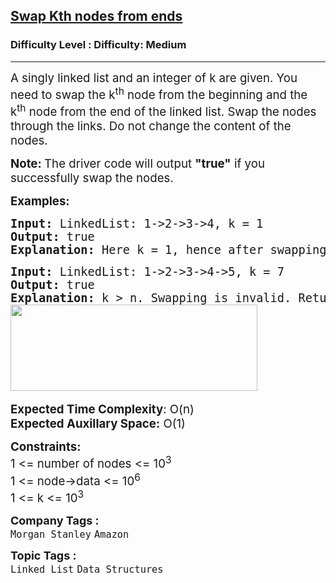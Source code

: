 <h2><a href="https://www.geeksforgeeks.org/problems/swap-kth-node-from-beginning-and-kth-node-from-end-in-a-singly-linked-list/1?page=4&category=Linked%20List&status=unsolved&sortBy=accuracy">Swap Kth nodes from ends</a></h2><h3>Difficulty Level : Difficulty: Medium</h3><hr><div class="problems_problem_content__Xm_eO"><p><span style="font-size: 14pt;">A singly linked list and an integer of k are given. You need to swap the k<sup>th</sup> node from the beginning and the k<sup>th</sup> node from the end of the linked list. Swap the nodes through the links. Do&nbsp;not change&nbsp;the content of the nodes.</span></p>
<p><span style="font-size: 14pt;"><strong>Note:&nbsp;</strong>The driver code will output <strong>"true"</strong> if you successfully swap the nodes.</span></p>
<p><span style="font-size: 14pt;"><strong>Examples:</strong></span></p>
<pre><span style="font-size: 14pt;"><strong>Input: </strong>LinkedList: 1-&gt;2-&gt;3-&gt;4, k = 1
<strong>Output: </strong>true<strong>
Explanation: </strong>Here k = 1, hence after swapping the 1st node from the beginning and end the new list will be 4-&gt;2-&gt;3-&gt;1. </span></pre>
<pre><span style="font-size: 14pt;"><strong>Input: </strong>LinkedList: 1-&gt;2-&gt;3-&gt;4-&gt;5, k = 7
<strong>Output: </strong>true<strong>
Explanation: </strong>k &gt; n. Swapping is invalid. Return the head node as it is.<br><img src="https://media.geeksforgeeks.org/img-practice/prod/addEditProblem/701070/Web/Other/blobid1_1722511116.png" width="395" height="138"> </span></pre>
<p><span style="font-size: 14pt;"><strong>Expected Time Complexity</strong>: O(n)<br><strong>Expected Auxillary Space:</strong> O(1)</span></p>
<p><span style="font-size: 14pt;"><strong>Constraints:</strong></span><br><span style="font-size: 14pt;"><span style="font-size: 14pt;">1 &lt;= number of nodes &lt;= 10</span><sup>3<br></sup></span><span style="font-size: 14pt;"><span style="font-size: 18.6667px;">1 &lt;= node-&gt;data &lt;= 10<sup>6<br></sup></span></span><span style="font-size: 14pt;">1 &lt;= k &lt;= 10<sup>3</sup></span></p></div><p><span style=font-size:18px><strong>Company Tags : </strong><br><code>Morgan Stanley</code>&nbsp;<code>Amazon</code>&nbsp;<br><p><span style=font-size:18px><strong>Topic Tags : </strong><br><code>Linked List</code>&nbsp;<code>Data Structures</code>&nbsp;